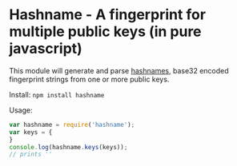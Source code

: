 # Hashname - A fingerprint for multiple public keys (in pure javascript)

This module will generate and parse [hashnames](https://github.com/telehash/telehash.org/tree/v3/v3/hashname), base32 encoded fingerprint strings from one or more public keys.

Install: `npm install hashname`

Usage:

```js
var hashname = require('hashname');
var keys = {
}
console.log(hashname.keys(keys));
// prints ''
```

